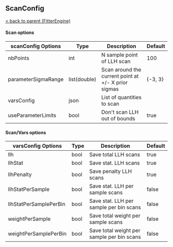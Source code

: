 ## ScanConfig

[< back to parent (FitterEngine)](./FitterEngine.md)


#### Scan options

| scanConfig Options  | Type         | Description                                         | Default |
|---------------------|--------------|-----------------------------------------------------|---------|
| nbPoints            | int          | N sample point of LLH scan                          | 100     |
| parameterSigmaRange | list(double) | Scan around the current point at +/- X prior sigmas | {-3, 3} |
| varsConfig          | json         | List of quantities to scan                          |         |
| useParameterLimits  | bool         | Don't scan LLH out of bounds                        | true    |


#### Scan/Vars options

| varsConfig Options     | Type | Description                                | Default |
|------------------------|------|--------------------------------------------|---------|
| llh                    | bool | Save total LLH scans                       | true    |
| llhStat                | bool | Save stat. LLH scans                       | true    |
| llhPenalty             | bool | Save penalty LLH scans                     | true    |
| llhStatPerSample       | bool | Save stat. LLH per sample scans            | false   |
| llhStatPerSamplePerBin | bool | Save stat. LLH per sample per bin scans    | false   |
| weightPerSample        | bool | Save total weight per sample scans         | false   |
| weightPerSamplePerBin  | bool | Save total weight per sample per bin scans | false   |
